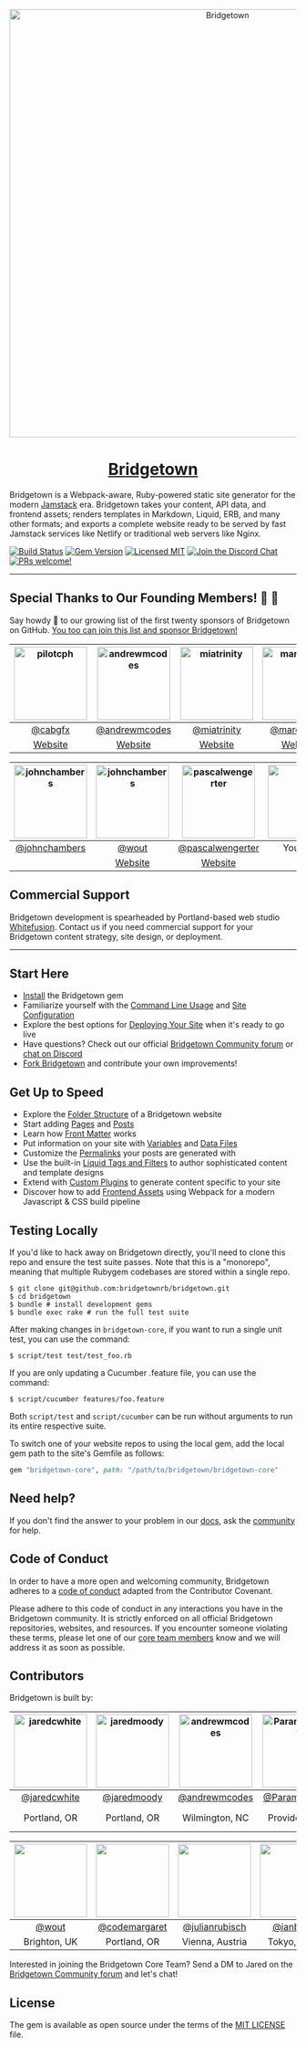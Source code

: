 <p align="center">
  <a href="https://www.bridgetownrb.com">
    <img src="https://www.bridgetownrb.com/images/bridgetown-logo-twitter-card.jpg" alt="Bridgetown" width="750" />
  </a>
</p>

<h1 align="center">
  <a href="https://www.bridgetownrb.com">Bridgetown</a>
</h1>

Bridgetown is a Webpack-aware, Ruby-powered static site generator for the modern [Jamstack](https://bridgetownrb.com/docs/jamstack/) era. Bridgetown takes your content, API data, and frontend assets; renders templates in Markdown, Liquid, ERB, and many other formats; and exports a complete website ready to be served by fast Jamstack services like Netlify or traditional web servers like Nginx.

[![Build Status](https://github.com/bridgetownrb/bridgetown/workflows/build/badge.svg)](https://github.com/bridgetownrb/bridgetown/actions?query=workflow%3Abuild+branch%3Amaster)
[![Gem Version](https://img.shields.io/gem/v/bridgetown.svg)](https://rubygems.org/gems/bridgetown)
[![Licensed MIT](https://img.shields.io/badge/license-MIT-yellowgreen.svg)](LICENSE)
[![Join the Discord Chat](https://img.shields.io/discord/711236503493148733?color=forestgreen&logo=discord)](https://discord.gg/V56yUWR)
[![PRs welcome!](https://img.shields.io/badge/PRs-welcome-blue.svg)](https://github.com/bridgetownrb/bridgetown/blob/master/CONTRIBUTING.md)

----

## Special Thanks to Our Founding Members! 🙏 🎉

Say howdy 👋 to our growing list of the first twenty sponsors of Bridgetown on GitHub.
[You too can join this list and sponsor Bridgetown!](https://github.com/sponsors/jaredcwhite)

|<img src="https://avatars.githubusercontent.com/pilotcph?s=256" alt="pilotcph" width="128" />|<img src="https://avatars.githubusercontent.com/andrewmcodes?s=256" alt="andrewmcodes" width="128" />|<img src="https://avatars.githubusercontent.com/miatrinity?s=256" alt="miatrinity" width="128" />|<img src="https://avatars.githubusercontent.com/marcoroth?s=256" alt="marcoroth" width="128" />|<img src="https://avatars.githubusercontent.com/mtomov?s=256" alt="mtomov" width="128" />|
|:---:|:---:|:---:|:---:|:---:|
|<a href="https://twitter.com/cabgfx">@cabgfx</a>|<a href="https://twitter.com/andrewmcodes">@andrewmcodes</a>|<a href="https://github.com/miatrinity">@miatrinity</a>|<a href="https://www.twitter.com/marcoroth_">@marcoroth_</a>|<a href="https://github.com/mtomov">@mtomov</a>|
|<a href="http://www.pilotcph.dk">Website</a>|<a href="https://andrewm.codes">Website</a>|<a href="https://railsnew.io/">Website</a>|<a href="https://marcoroth.dev">Website</a>||

|<img src="https://avatars.githubusercontent.com/johnchambers?s=256" alt="johnchambers" width="128" />|<img src="https://avatars.githubusercontent.com/wout?s=256" alt="johnchambers" width="128" />|<img src="https://avatars.githubusercontent.com/pascalwengerter?s=256" alt="pascalwengerter" width="128" />|<img src="https://www.gravatar.com/avatar/00000000000000000000000000000000?d=identicon&s=128&" alt="" width="128" />|
|:---:|:---:|:---:|:---:|
|<a href="https://github.com/johnchambers">@johnchambers</a>|<a href="https://github.com/wout">@wout</a>|<a href="https://github.com/pascalwengerter">@pascalwengerter</a>|You Next?|
||<a href="https://tilishop.com">Website</a>|<a href="https://pascal.rocks">Website</a>||

## Commercial Support

Bridgetown development is spearheaded by Portland-based web studio [Whitefusion](https://whitefusion.io). Contact us if you need commercial support for your Bridgetown content strategy, site design, or deployment.

----

## Start Here

* [Install](https://bridgetownrb.com/docs/) the Bridgetown gem
* Familiarize yourself with the [Command Line Usage](https://bridgetownrb.com/docs/command-line-usage/) and [Site Configuration](https://bridgetownrb.com/docs/configuration/)
* Explore the best options for [Deploying Your Site](https://bridgetown.rb/docs/deployment) when it's ready to go live
* Have questions? Check out our official [Bridgetown Community forum](https://community.bridgetownrb.com/) or [chat on Discord](https://discord.gg/V56yUWR)
* [Fork Bridgetown](https://github.com/bridgetownrb/bridgetown/fork) and contribute your own improvements!

## Get Up to Speed

* Explore the [Folder Structure](https://bridgetownrb.com/docs/structure) of a Bridgetown website
* Start adding [Pages](https://bridgetownrb.com/docs/pages/) and [Posts](https://bridgetownrb.com/docs/posts/)
* Learn how [Front Matter](https://bridgetownrb.com/docs/front-matter/) works
* Put information on your site with [Variables](https://bridgetownrb.com/docs/variables/) and [Data Files](https://bridgetownrb.com/docs/datafiles/)
* Customize the [Permalinks](https://bridgetownrb.com/docs/structure/permalinks/) your posts are generated with
* Use the built-in [Liquid Tags and Filters](https://bridgetownrb.com/docs/liquid/) to author sophisticated content and template designs
* Extend with [Custom Plugins](https://bridgetownrb.com/docs/plugins/) to generate content specific to your site
* Discover how to add [Frontend Assets](https://bridgetownrb.com/docs/frontend-assets/) using Webpack for a modern Javascript & CSS build pipeline

## Testing Locally

If you'd like to hack away on Bridgetown directly, you'll need to clone this repo and ensure the test suite passes. Note that this is a "monorepo", meaning that multiple Rubygem codebases are stored within a single repo.

```shell
$ git clone git@github.com:bridgetownrb/bridgetown.git
$ cd bridgetown
$ bundle # install development gems
$ bundle exec rake # run the full test suite
```

After making changes in `bridgetown-core`, if you want to run a single unit test, you can use the command:

```shell
$ script/test test/test_foo.rb
```

If you are only updating a Cucumber .feature file, you can use the command:

```shell
$ script/cucumber features/foo.feature
```

Both `script/test` and `script/cucumber` can be run without arguments to run its entire respective suite.

To switch one of your website repos to using the local gem, add the local gem path to
the site's Gemfile as follows:

```ruby
gem "bridgetown-core", path: "/path/to/bridgetown/bridgetown-core"
```

## Need help?

If you don't find the answer to your problem in our [docs](https://bridgetownrb.com/docs/), ask the [community](https://bridgetownrb.com/docs/community/) for help.

## Code of Conduct

In order to have a more open and welcoming community, Bridgetown adheres to a
[code of conduct](CODE_OF_CONDUCT.md) adapted from the Contributor Covenant.

Please adhere to this code of conduct in any interactions you have in the
Bridgetown community. It is strictly enforced on all official Bridgetown
repositories, websites, and resources. If you encounter someone violating
these terms, please let one of our [core team members](mailto:maintainers@bridgetownrb.com) know and we will address it as soon as possible.

## Contributors

Bridgetown is built by:

|<img src="https://avatars.githubusercontent.com/jaredcwhite?s=256" alt="jaredcwhite" width="128" />|<img src="https://avatars.githubusercontent.com/jaredmoody?s=256" alt="jaredmoody" width="128" />|<img src="https://avatars.githubusercontent.com/andrewmcodes?s=256" alt="andrewmcodes" width="128" />|<img src="https://avatars.githubusercontent.com/ParamagicDev?s=256" alt="ParamagicDev" width="128" />|<img src="https://avatars.githubusercontent.com/MikeRogers0?s=256" alt="MikeRogers0" width="128" />|
|:---:|:---:|:---:|:---:|:---:|
|<a href="https://github.com/jaredcwhite">@jaredcwhite</a>|<a href="https://github.com/jaredmoody">@jaredmoody</a>|<a href="https://github.com/andrewmcodes">@andrewmcodes</a>|<a href="https://github.com/ParamagicDev">@ParamagicDev</a>|<a href="https://github.com/MikeRogers0">@MikeRogers0</a>|
|Portland, OR|Portland, OR|Wilmington, NC|Providence, RI|Ny-Ålesund, Svalbard|

|<img src="https://avatars.githubusercontent.com/wout?s=256" alt="" width="128" />|<img src="https://avatars.githubusercontent.com/codemargaret?s=256" alt="" width="128" />|<img src="https://avatars.githubusercontent.com/julianrubisch?s=256" alt="" width="128" />|<img src="https://avatars.githubusercontent.com/ianbayne?s=256" alt="" width="128" />|<img src="https://www.gravatar.com/avatar/00000000000000000000000000000000?d=identicon&s=128&" alt="" width="128" />|
|:---:|:---:|:---:|:---:|:---:|
|<a href="https://github.com/wout">@wout</a>|<a href="https://github.com/codemargaret">@codemargaret</a>|<a href="https://github.com/julianrubisch">@julianrubisch</a>|<a href="https://github.com/ianbayne">@ianbayne</a>|You Next?|
|Brighton, UK|Portland, OR|Vienna, Austria|Tokyo, Japan|Anywhere|

Interested in joining the Bridgetown Core Team? Send a DM to Jared on the [Bridgetown Community forum](https://community.bridgetownrb.com) and let's chat!

## License

The gem is available as open source under the terms of the [MIT LICENSE](./LICENSE) file.
